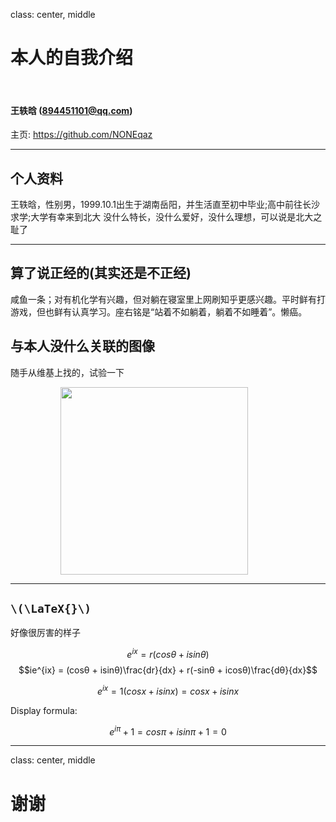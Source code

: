 class: center, middle

# 本人的自我介绍

&nbsp;
&nbsp;

#### 王轶晗 (894451101@qq.com)  

主页: https://github.com/NONEqaz

---

## 个人资料



王轶晗，性别男，1999.10.1出生于湖南岳阳，并生活直至初中毕业;高中前往长沙求学;大学有幸来到北大
没什么特长，没什么爱好，没什么理想，可以说是北大之耻了





---
## 算了说正经的(其实还是不正经)
咸鱼一条；对有机化学有兴趣，但对躺在寝室里上网刷知乎更感兴趣。平时鲜有打游戏，但也鲜有认真学习。座右铭是“站着不如躺着，躺着不如睡着”。懒癌。


## 与本人没什么关联的图像
 随手从维基上找的，试验一下 

<img src="https://upload.wikimedia.org/wikipedia/commons/e/ea/Tetrodotoxin-based-on-xtal-1970-3D-balls.png" width=300 style="margin: 0px 80px">

---

## `\(\LaTeX{}\)` 
好像很厉害的样子

$$e^{ix} = r(cosθ + isinθ)$$
$$ie^{ix} = (cosθ + isinθ)\frac{dr}{dx} + r(-sinθ + icosθ)\frac{dθ}{dx}$$

$$e^{ix} = 1(cosx + isinx) =cosx + isinx$$

Display formula:

$$e^{i\pi} + 1 = cosπ + isinπ + 1 = 0$$

---

class: center, middle

# 谢谢
